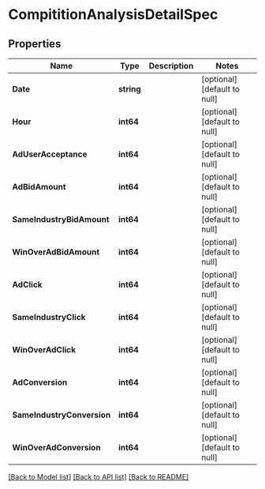 # CompititionAnalysisDetailSpec

## Properties
Name | Type | Description | Notes
------------ | ------------- | ------------- | -------------
**Date** | **string** |  | [optional] [default to null]
**Hour** | **int64** |  | [optional] [default to null]
**AdUserAcceptance** | **int64** |  | [optional] [default to null]
**AdBidAmount** | **int64** |  | [optional] [default to null]
**SameIndustryBidAmount** | **int64** |  | [optional] [default to null]
**WinOverAdBidAmount** | **int64** |  | [optional] [default to null]
**AdClick** | **int64** |  | [optional] [default to null]
**SameIndustryClick** | **int64** |  | [optional] [default to null]
**WinOverAdClick** | **int64** |  | [optional] [default to null]
**AdConversion** | **int64** |  | [optional] [default to null]
**SameIndustryConversion** | **int64** |  | [optional] [default to null]
**WinOverAdConversion** | **int64** |  | [optional] [default to null]

[[Back to Model list]](../README.md#documentation-for-models) [[Back to API list]](../README.md#documentation-for-api-endpoints) [[Back to README]](../README.md)


